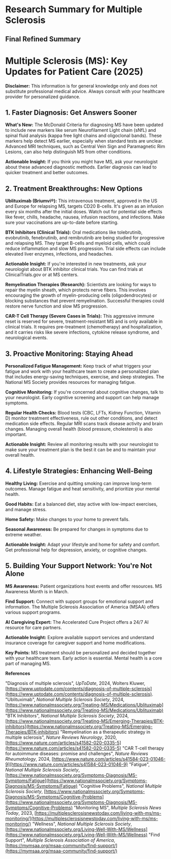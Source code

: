 # Research Summary for Multiple Sclerosis

## Final Refined Summary

# Multiple Sclerosis (MS): Key Updates for Patient Care (2025)

**Disclaimer:** This information is for general knowledge only and does not substitute professional medical advice. Always consult with your healthcare provider for personalized guidance.

## 1. Faster Diagnosis: Get Answers Sooner

**What's New:** The McDonald Criteria for diagnosing MS have been updated to include new markers like serum Neurofilament Light chain (sNfL) and spinal fluid analysis (kappa free light chains and oligoclonal bands). These markers help detect MS earlier, especially when standard tests are unclear. Advanced MRI techniques, such as Central Vein Sign and Paramagnetic Rim Lesions, can also help distinguish MS from other conditions.

**Actionable Insight:** If you think you might have MS, ask your neurologist about these advanced diagnostic methods. Earlier diagnosis can lead to quicker treatment and better outcomes.

## 2. Treatment Breakthroughs: New Options

**Ublituximab (Briumvi®):** This intravenous treatment, approved in the US and Europe for relapsing MS, targets CD20 B-cells. It's given as an infusion every six months after the initial doses. Watch out for potential side effects like fever, chills, headache, nausea, infusion reactions, and infections. Make sure your vaccinations are up-to-date before starting.

**BTK Inhibitors (Clinical Trials):** Oral medications like tolebrutinib, evobrutinib, fenebrutinib, and remibrutinib are being studied for progressive and relapsing MS. They target B-cells and myeloid cells, which could reduce inflammation and slow MS progression. Trial side effects can include elevated liver enzymes, infections, and headaches.

**Actionable Insight:** If you're interested in new treatments, ask your neurologist about BTK inhibitor clinical trials. You can find trials at ClinicalTrials.gov or at MS centers.

**Remyelination Therapies (Research):** Scientists are looking for ways to repair the myelin sheath, which protects nerve fibers. This involves encouraging the growth of myelin-producing cells (oligodendrocytes) or blocking substances that prevent remyelination. Successful therapies could restore nerve function and slow MS progression.

**CAR-T Cell Therapy (Severe Cases in Trials):** This aggressive immune reset is reserved for severe, treatment-resistant MS and is only available in clinical trials. It requires pre-treatment (chemotherapy) and hospitalization, and it carries risks like severe infections, cytokine release syndrome, and neurological events.

## 3. Proactive Monitoring: Staying Ahead

**Personalized Fatigue Management:** Keep track of what triggers your fatigue and work with your healthcare team to create a personalized plan that includes energy-saving techniques, exercise, and sleep strategies. The National MS Society provides resources for managing fatigue.

**Cognitive Monitoring:** If you're concerned about cognitive changes, talk to your neurologist. Early cognitive screening and support can help manage symptoms.

**Regular Health Checks:** Blood tests (CBC, LFTs, Kidney Function, Vitamin D) monitor treatment effectiveness, rule out other conditions, and detect medication side effects. Regular MRI scans track disease activity and brain changes. Managing overall health (blood pressure, cholesterol) is also important.

**Actionable Insight:** Review all monitoring results with your neurologist to make sure your treatment plan is the best it can be and to maintain your overall health.

## 4. Lifestyle Strategies: Enhancing Well-Being

**Healthy Living:** Exercise and quitting smoking can improve long-term outcomes. Manage fatigue and heat sensitivity, and prioritize your mental health.

**Good Habits:** Eat a balanced diet, stay active with low-impact exercises, and manage stress.

**Home Safety:** Make changes to your home to prevent falls.

**Seasonal Awareness:** Be prepared for changes in symptoms due to extreme weather.

**Actionable Insight:** Adapt your lifestyle and home for safety and comfort. Get professional help for depression, anxiety, or cognitive changes.

## 5. Building Your Support Network: You're Not Alone

**MS Awareness:** Patient organizations host events and offer resources. MS Awareness Month is in March.

**Find Support:** Connect with support groups for emotional support and information. The Multiple Sclerosis Association of America (MSAA) offers various support programs.

**AI Caregiving Expert:** The Accelerated Cure Project offers a 24/7 AI resource for care partners.

**Actionable Insight:** Explore available support services and understand insurance coverage for caregiver support and home modifications.

**Key Points:** MS treatment should be personalized and decided together with your healthcare team. Early action is essential. Mental health is a core part of managing MS.

**References**

 "Diagnosis of multiple sclerosis", *UpToDate*, 2024, Wolters Kluwer, [https://www.uptodate.com/contents/diagnosis-of-multiple-sclerosis](https://www.uptodate.com/contents/diagnosis-of-multiple-sclerosis).
 "Ublituximab", *National Multiple Sclerosis Society*, 2024, [https://www.nationalmssociety.org/Treating-MS/Medications/Ublituximab](https://www.nationalmssociety.org/Treating-MS/Medications/Ublituximab)
 "BTK Inhibitors", *National Multiple Sclerosis Society*, 2024, [https://www.nationalmssociety.org/Treating-MS/Emerging-Therapies/BTK-inhibitors](https://www.nationalmssociety.org/Treating-MS/Emerging-Therapies/BTK-inhibitors)
 "Remyelination as a therapeutic strategy in multiple sclerosis", *Nature Reviews Neurology*, 2020, [https://www.nature.com/articles/s41582-020-0335-5](https://www.nature.com/articles/s41582-020-0335-5)
 "CAR T-cell therapy for autoimmune diseases: promise and challenges", *Nature Reviews Rheumatology*, 2024, [https://www.nature.com/articles/s41584-023-01046-9](https://www.nature.com/articles/s41584-023-01046-9)
 "Fatigue", *National Multiple Sclerosis Society*, [https://www.nationalmssociety.org/Symptoms-Diagnosis/MS-Symptoms/Fatigue](https://www.nationalmssociety.org/Symptoms-Diagnosis/MS-Symptoms/Fatigue)
 "Cognitive Problems", *National Multiple Sclerosis Society*, [https://www.nationalmssociety.org/Symptoms-Diagnosis/MS-Symptoms/Cognitive-Problems](https://www.nationalmssociety.org/Symptoms-Diagnosis/MS-Symptoms/Cognitive-Problems)
 "Monitoring MS", *Multiple Sclerosis News Today*, 2023, [https://multiplesclerosisnewstoday.com/living-with-ms/ms-monitoring/](https://multiplesclerosisnewstoday.com/living-with-ms/ms-monitoring/)
 "Wellness", *National Multiple Sclerosis Society*, [https://www.nationalmssociety.org/Living-Well-With-MS/Wellness](https://www.nationalmssociety.org/Living-Well-With-MS/Wellness)
 "Find Support", *Multiple Sclerosis Association of America*, [https://mymsaa.org/msaa-community/find-support/](https://mymsaa.org/msaa-community/find-support/)
